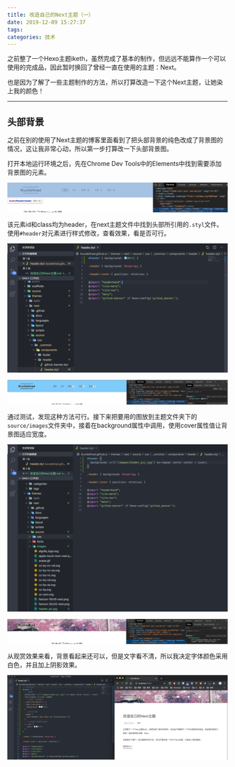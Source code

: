 ```yaml
---
title: 改造自己的Next主题（一）
date: 2019-12-09 15:27:37
tags:
categories: 技术
---
```


之前整了一个Hexo主题iketh，虽然完成了基本的制作，但远远不能算作一个可以使用的完成品，因此暂时换回了曾经一直在使用的主题：Next。

也是因为了解了一些主题制作的方法，所以打算改造一下这个Next主题，让她染上我的颜色！

<!-- more -->

---

## 头部背景

之前在别的使用了Next主题的博客里面看到了把头部背景的纯色改成了背景图的情况，这让我非常心动，所以第一步打算改一下头部背景图。

打开本地运行环境之后，先在Chrome Dev Tools中的Elements中找到需要添加背景图的元素。

![](改造自己的Next主题（一）/1.png)

该元素id和class均为header，在next主题文件中找到头部所引用的`.styl`文件。使用`#header`对元素进行样式修改，查看效果，看是否可行。

![](改造自己的Next主题（一）/2.png)

![](改造自己的Next主题（一）/3.png)

通过测试，发现这种方法可行。接下来把要用的图放到主题文件夹下的`source/images`文件夹中，接着在background属性中调用，使用cover属性值让背景图适应宽度。

![](改造自己的Next主题（一）/4.png)

![](改造自己的Next主题（一）/5.png)

从观赏效果来看，背景看起来还可以，但是文字看不清，所以我决定字体颜色采用白色，并且加上阴影效果。

![](改造自己的Next主题（一）/6.png)
